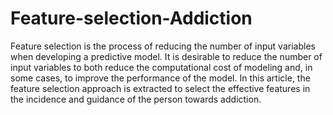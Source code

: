 # Feature-selection-Addiction
Feature selection is the process of reducing the number of input variables when developing a predictive model. It is desirable to reduce the number of input variables to both reduce the computational cost of modeling and, in some cases, to improve the performance of the model. In this article, the feature selection approach is extracted to select the effective features in the incidence and guidance of the person towards addiction.
